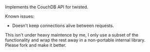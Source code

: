 Implements the CouchDB API for twisted.

Known issues:

- Doesn't keep connections alive between requests.

This isn't under heavy maintence by me, I only use a subset of the functionality and wrap the rest away in a non-portable internal library.  Please fork and make it better.
